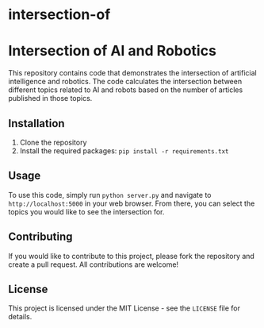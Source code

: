 # intersection-of

# Intersection of AI and Robotics

This repository contains code that demonstrates the intersection of artificial intelligence and robotics. The code calculates the intersection between different topics related to AI and robots based on the number of articles published in those topics.

## Installation

1. Clone the repository
2. Install the required packages: `pip install -r requirements.txt`

## Usage

To use this code, simply run `python server.py` and navigate to `http://localhost:5000` in your web browser. From there, you can select the topics you would like to see the intersection for.

## Contributing

If you would like to contribute to this project, please fork the repository and create a pull request. All contributions are welcome!

## License

This project is licensed under the MIT License - see the `LICENSE` file for details.
